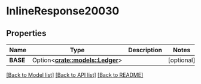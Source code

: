 # InlineResponse20030

## Properties

Name | Type | Description | Notes
------------ | ------------- | ------------- | -------------
**BASE** | Option<[**crate::models::Ledger**](ledger.md)> |  | [optional]

[[Back to Model list]](../README.md#documentation-for-models) [[Back to API list]](../README.md#documentation-for-api-endpoints) [[Back to README]](../README.md)


